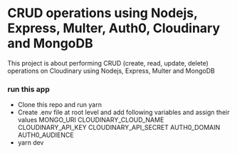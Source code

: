 # CRUD operations using Nodejs, Express, Multer, Auth0, Cloudinary and MongoDB

This project is about performing CRUD (create, read, update, delete) operations on Cloudinary using Nodejs, Express, Multer and MongoDB

### run this app
- Clone this repo and run yarn
- Create .env file at root level and add following variables and assign their values MONGO_URI CLOUDINARY_CLOUD_NAME CLOUDINARY_API_KEY CLOUDINARY_API_SECRET AUTH0_DOMAIN AUTH0_AUDIENCE
- yarn dev
